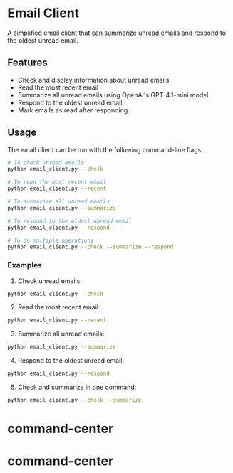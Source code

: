 # Email Client

A simplified email client that can summarize unread emails and respond to the oldest unread email.

## Features

- Check and display information about unread emails
- Read the most recent email
- Summarize all unread emails using OpenAI's GPT-4.1-mini model
- Respond to the oldest unread email
- Mark emails as read after responding

## Usage

The email client can be run with the following command-line flags:

```bash
# To check unread emails
python email_client.py --check

# To read the most recent email
python email_client.py --recent

# To summarize all unread emails
python email_client.py --summarize

# To respond to the oldest unread email
python email_client.py --respond

# To do multiple operations
python email_client.py --check --summarize --respond
```

### Examples

1. Check unread emails:
```bash
python email_client.py --check
```

2. Read the most recent email:
```bash
python email_client.py --recent
```

3. Summarize all unread emails:
```bash
python email_client.py --summarize
```

4. Respond to the oldest unread email:
```bash
python email_client.py --respond
```

5. Check and summarize in one command:
```bash
python email_client.py --check --summarize
```
# command-center
# command-center
